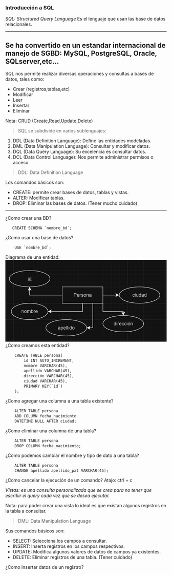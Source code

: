 ### Introducción a SQL

*SQL: Structured Query Language*
Es el lenguaje que usan las base de datos relacionales.

---
Se ha convertido en un estandar internacional
de manejo de SGBD: MySQL, PostgreSQL, Oracle, SQLserver,etc...
---

SQL nos permite realizar diversas operaciones y consultas
a bases de datos, tales como:
* Crear (registros,tablas,etc)
* Modificar
* Leer
* Insertar
* Eliminar

Nota: CRUD (Create,Read,Update,Delete)

> SQL se subdivide en varios sublenguajes:
1. DDL (Data Definition Language): Define las entidades modeladas.
2. DML (Data Manipulation Language): Consultar y modificar datos.
3. DQL (Data Query Language): Su excelencia es consultar datos.
4. DCL (Data Control Language): Nos permite administrar permisos o acceso.

> DDL: Data Definition Language

Los comandos básicos son:
* CREATE: permite crear bases de datos, tablas y vistas.
* ALTER: Modificar tablas.
* DROP: Eliminar las bases de datos. (Tener mucho cuidado)
---

¿Como crear una BD?
```
   CREATE SCHEMA `nombre_bd`;  
```

¿Como usar una base de datos?
```
    USE `nombre_bd`;
```

Diagrama de una entidad:
![entidad_persona](entidad_persona.png)
¿Como creamos esta entidad?
```
    CREATE TABLE persona(
        id INT AUTO_INCREMENT,
        nombre VARCHAR(45),
        apellido VARCHAR(45),
        dirección VARCHAR(45),
        ciudad VARCHAR(45),
        PRIMARY KEY(`id`)
    );
```

¿Como agregar una columna a una tabla existente?
```
    ALTER TABLE persona
    ADD COLUMN fecha_nacimiento
    DATETIME NULL AFTER ciudad;
```

¿Como eliminar una columna de una tabla?
```
    ALTER TABLE persona
    DROP COLUMN fecha_nacimiento;
```

¿Como podemos cambiar el nombre y tipo de dato a una tabla?
```
    ALTER TABLE persona
    CHANGE apellido apellido_pat VARCHAR(45);
```

¿Como cancelar la ejecución de un comando?
Atajo: ctrl + c

*Vistas: es una consulta personalizada que se 
crea para no tener que escribir el query cada
vez que se desea ejecutar.*

Nota: para poder crear una vista lo ideal es que
existan algunos registros en la tabla a consultar.

> DML: Data Manipulation Language

Sus comandos básicos son: 
* SELECT: Selecciona los campos a consultar.
* INSERT: Inserta registros en los campos respectivos.
* UPDATE: Modifica algunos valores de datos de campos ya existentes.
* DELETE: Eliminar registros de una tabla. (Tener cuidado)

¿Como insertar datos de un registro?







